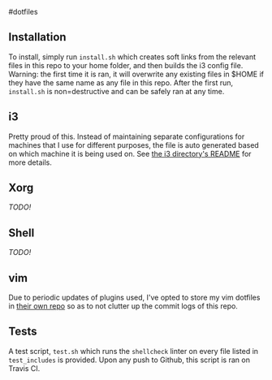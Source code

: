 #dotfiles

## Installation
To install, simply run `install.sh` which creates soft links from the relevant
files in this repo to your home folder, and then builds the i3 config file.
Warning: the first time it is ran, it will overwrite any existing files in $HOME if they
have the same name as any file in this repo. After the first run, `install.sh`
is non=destructive and can be safely ran at any time.

## i3
Pretty proud of this. Instead of maintaining separate configurations for
machines that I use for different purposes, the file is auto generated based on
which machine it is being used on.  See [the i3 directory's README](https://github.com/kneitinger/dotfiles/tree/master/.i3)
for more details.

## Xorg
_TODO!_

## Shell
_TODO!_

## vim
Due to periodic updates of plugins used, I've opted to store my vim dotfiles in
[their own repo](https://github.com/kneitinger/vimdots) so as to not clutter up
the commit logs of this repo.

## Tests
A test script, `test.sh` which runs the `shellcheck` linter on every file listed
in `test_includes` is provided.  Upon any push to Github, this script is ran on
Travis CI.
